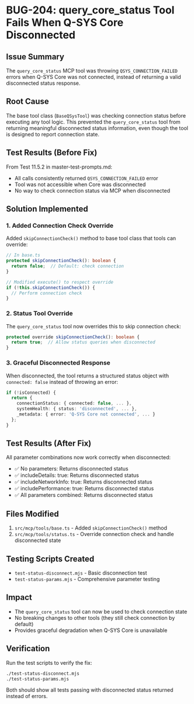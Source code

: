 # BUG-204: query_core_status Tool Fails When Q-SYS Core Disconnected

## Issue Summary
The `query_core_status` MCP tool was throwing `QSYS_CONNECTION_FAILED` errors when Q-SYS Core was not connected, instead of returning a valid disconnected status response.

## Root Cause
The base tool class (`BaseQSysTool`) was checking connection status before executing any tool logic. This prevented the `query_core_status` tool from returning meaningful disconnected status information, even though the tool is designed to report connection state.

## Test Results (Before Fix)
From Test 11.5.2 in master-test-prompts.md:
- All calls consistently returned `QSYS_CONNECTION_FAILED` error
- Tool was not accessible when Core was disconnected
- No way to check connection status via MCP when disconnected

## Solution Implemented

### 1. Added Connection Check Override
Added `skipConnectionCheck()` method to base tool class that tools can override:

```typescript
// In base.ts
protected skipConnectionCheck(): boolean {
  return false;  // Default: check connection
}

// Modified execute() to respect override
if (!this.skipConnectionCheck()) {
  // Perform connection check
}
```

### 2. Status Tool Override
The `query_core_status` tool now overrides this to skip connection check:

```typescript
protected override skipConnectionCheck(): boolean {
  return true;  // Allow status queries when disconnected
}
```

### 3. Graceful Disconnected Response
When disconnected, the tool returns a structured status object with `connected: false` instead of throwing an error:

```typescript
if (!isConnected) {
  return {
    connectionStatus: { connected: false, ... },
    systemHealth: { status: 'disconnected', ... },
    _metadata: { error: 'Q-SYS Core not connected', ... }
  };
}
```

## Test Results (After Fix)
All parameter combinations now work correctly when disconnected:
- ✅ No parameters: Returns disconnected status
- ✅ includeDetails: true: Returns disconnected status
- ✅ includeNetworkInfo: true: Returns disconnected status  
- ✅ includePerformance: true: Returns disconnected status
- ✅ All parameters combined: Returns disconnected status

## Files Modified
1. `src/mcp/tools/base.ts` - Added `skipConnectionCheck()` method
2. `src/mcp/tools/status.ts` - Override connection check and handle disconnected state

## Testing Scripts Created
- `test-status-disconnect.mjs` - Basic disconnection test
- `test-status-params.mjs` - Comprehensive parameter testing

## Impact
- The `query_core_status` tool can now be used to check connection state
- No breaking changes to other tools (they still check connection by default)
- Provides graceful degradation when Q-SYS Core is unavailable

## Verification
Run the test scripts to verify the fix:
```bash
./test-status-disconnect.mjs
./test-status-params.mjs
```

Both should show all tests passing with disconnected status returned instead of errors.